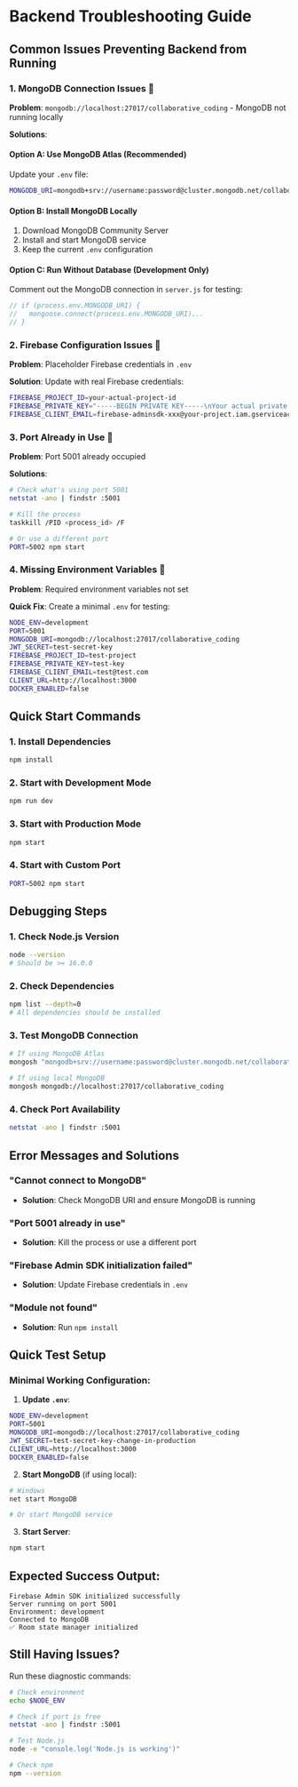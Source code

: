 # Backend Troubleshooting Guide

## Common Issues Preventing Backend from Running

### 1. **MongoDB Connection Issues** 🔴

**Problem**: `mongodb://localhost:27017/collaborative_coding` - MongoDB not running locally

**Solutions**:

#### Option A: Use MongoDB Atlas (Recommended)
Update your `.env` file:
```bash
MONGODB_URI=mongodb+srv://username:password@cluster.mongodb.net/collaborative_coding?retryWrites=true&w=majority
```

#### Option B: Install MongoDB Locally
1. Download MongoDB Community Server
2. Install and start MongoDB service
3. Keep the current `.env` configuration

#### Option C: Run Without Database (Development Only)
Comment out the MongoDB connection in `server.js` for testing:
```javascript
// if (process.env.MONGODB_URI) {
//   mongoose.connect(process.env.MONGODB_URI)...
// }
```

### 2. **Firebase Configuration Issues** 🔴

**Problem**: Placeholder Firebase credentials in `.env`

**Solution**: Update with real Firebase credentials:
```bash
FIREBASE_PROJECT_ID=your-actual-project-id
FIREBASE_PRIVATE_KEY="-----BEGIN PRIVATE KEY-----\nYour actual private key\n-----END PRIVATE KEY-----\n"
FIREBASE_CLIENT_EMAIL=firebase-adminsdk-xxx@your-project.iam.gserviceaccount.com
```

### 3. **Port Already in Use** 🔴

**Problem**: Port 5001 already occupied

**Solutions**:
```bash
# Check what's using port 5001
netstat -ano | findstr :5001

# Kill the process
taskkill /PID <process_id> /F

# Or use a different port
PORT=5002 npm start
```

### 4. **Missing Environment Variables** 🔴

**Problem**: Required environment variables not set

**Quick Fix**: Create a minimal `.env` for testing:
```bash
NODE_ENV=development
PORT=5001
MONGODB_URI=mongodb://localhost:27017/collaborative_coding
JWT_SECRET=test-secret-key
FIREBASE_PROJECT_ID=test-project
FIREBASE_PRIVATE_KEY=test-key
FIREBASE_CLIENT_EMAIL=test@test.com
CLIENT_URL=http://localhost:3000
DOCKER_ENABLED=false
```

## Quick Start Commands

### 1. **Install Dependencies**
```bash
npm install
```

### 2. **Start with Development Mode**
```bash
npm run dev
```

### 3. **Start with Production Mode**
```bash
npm start
```

### 4. **Start with Custom Port**
```bash
PORT=5002 npm start
```

## Debugging Steps

### 1. **Check Node.js Version**
```bash
node --version
# Should be >= 16.0.0
```

### 2. **Check Dependencies**
```bash
npm list --depth=0
# All dependencies should be installed
```

### 3. **Test MongoDB Connection**
```bash
# If using MongoDB Atlas
mongosh "mongodb+srv://username:password@cluster.mongodb.net/collaborative_coding"

# If using local MongoDB
mongosh mongodb://localhost:27017/collaborative_coding
```

### 4. **Check Port Availability**
```bash
netstat -ano | findstr :5001
```

## Error Messages and Solutions

### "Cannot connect to MongoDB"
- **Solution**: Check MongoDB URI and ensure MongoDB is running

### "Port 5001 already in use"
- **Solution**: Kill the process or use a different port

### "Firebase Admin SDK initialization failed"
- **Solution**: Update Firebase credentials in `.env`

### "Module not found"
- **Solution**: Run `npm install`

## Quick Test Setup

### Minimal Working Configuration:
1. **Update `.env`**:
```bash
NODE_ENV=development
PORT=5001
MONGODB_URI=mongodb://localhost:27017/collaborative_coding
JWT_SECRET=test-secret-key-change-in-production
CLIENT_URL=http://localhost:3000
DOCKER_ENABLED=false
```

2. **Start MongoDB** (if using local):
```bash
# Windows
net start MongoDB

# Or start MongoDB service
```

3. **Start Server**:
```bash
npm start
```

## Expected Success Output:
```
Firebase Admin SDK initialized successfully
Server running on port 5001
Environment: development
Connected to MongoDB
✅ Room state manager initialized
```

## Still Having Issues?

Run these diagnostic commands:
```bash
# Check environment
echo $NODE_ENV

# Check if port is free
netstat -ano | findstr :5001

# Test Node.js
node -e "console.log('Node.js is working')"

# Check npm
npm --version
```

